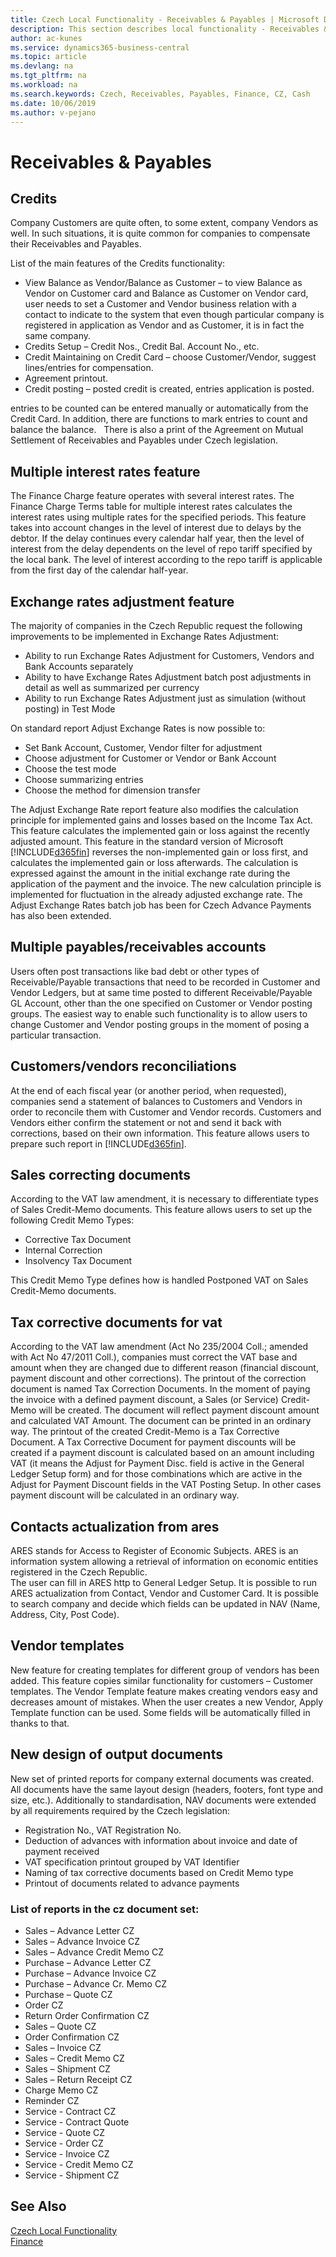 ```yaml
---
title: Czech Local Functionality - Receivables & Payables | Microsoft Docs
description: This section describes local functionality - Receivables & Payables
author: ac-kunes
ms.service: dynamics365-business-central
ms.topic: article
ms.devlang: na
ms.tgt_pltfrm: na
ms.workload: na
ms.search.keywords: Czech, Receivables, Payables, Finance, CZ, Cash
ms.date: 10/06/2019
ms.author: v-pejano
---
```


# Receivables & Payables

## Credits

Company Customers are quite often, to some extent, company Vendors as well. In such situations, it is quite common for companies to compensate their Receivables and Payables.

List of the main features of the Credits functionality: 
- View Balance as Vendor/Balance as Customer – to view Balance as Vendor on Customer card and Balance as Customer on Vendor card, user needs to set a Customer and Vendor business relation with a contact to indicate to the system that even though particular company is registered in application as Vendor and as Customer, it is in fact the same company.
- Credits Setup – Credit Nos., Credit Bal. Account No., etc.
- Credit Maintaining on Credit Card – choose Customer/Vendor, suggest lines/entries for compensation.
- Agreement printout.
- Credit posting – posted credit is created, entries application is posted.

entries to be counted can be entered manually or automatically from the Credit Card. In addition, there are functions to mark entries to count and balance the balance.
 
There is also a print of the Agreement on Mutual Settlement of Receivables and Payables under Czech legislation.

## Multiple interest rates feature

The Finance Charge feature operates with several interest rates. The Finance Charge Terms table for multiple interest rates calculates the interest rates using multiple rates for the specified periods.
This feature takes into account changes in the level of interest due to delays by the debtor. If the delay continues every calendar half year, then the level of interest from the delay dependents on the level of repo tariff specified by the local bank. The level of interest according to the repo tariff is applicable from the first day of the calendar half-year.

## Exchange rates adjustment feature

The majority of companies in the Czech Republic request the following improvements to be implemented in Exchange Rates Adjustment: 
- Ability to run Exchange Rates Adjustment for Customers, Vendors and Bank Accounts separately 
- Ability to have Exchange Rates Adjustment batch post adjustments in detail as well as summarized per currency 
- Ability to run Exchange Rates Adjustment just as simulation (without posting) in Test Mode

On standard report Adjust Exchange Rates is now possible to:
- Set Bank Account, Customer, Vendor filter for adjustment
- Choose adjustment for Customer or Vendor or Bank Account
- Choose the test mode
- Choose summarizing entries 
- Choose the method for dimension transfer

The Adjust Exchange Rate report feature also modifies the calculation principle for implemented gains and losses based on the Income Tax Act. This feature calculates the implemented gain or loss against the recently adjusted amount.
This feature in the standard version of Microsoft [!INCLUDE[d365fin](../../includes/d365fin_md.md)] reverses the non-implemented gain or loss first, and calculates the implemented gain or loss afterwards. The calculation is expressed against the amount in the initial exchange rate during the application of the payment and the invoice.
The new calculation principle is implemented for fluctuation in the already adjusted exchange rate.
The Adjust Exchange Rates batch job has been for Czech Advance Payments has also been extended.

## Multiple payables/receivables accounts

Users often post transactions like bad debt or other types of Receivable/Payable transactions that need to be recorded in Customer and Vendor Ledgers, but at same time posted to different Receivable/Payable GL Account, other than the one specified on Customer or Vendor posting groups. The easiest way to enable such functionality is to allow users to change Customer and Vendor posting groups in the moment of posing a particular transaction.

## Customers/vendors reconciliations

At the end of each fiscal year (or another period, when requested), companies send a statement of balances to Customers and Vendors in order to reconcile them with Customer and Vendor records. Customers and Vendors either confirm the statement or not and send it back with corrections, based on their own information. This feature allows users to prepare such report in [!INCLUDE[d365fin](../../includes/d365fin_md.md)].

## Sales correcting documents

According to the VAT law amendment, it is necessary to differentiate types of Sales Credit-Memo documents. This feature allows users to set up the following Credit Memo Types:
- Corrective Tax Document
- Internal Correction
- Insolvency Tax Document

This Credit Memo Type defines how is handled Postponed VAT on Sales Credit-Memo documents.

## Tax corrective documents for vat

According to the VAT law amendment (Act No 235/2004 Coll.; amended with Act No 47/2011 Coll.), companies must correct the VAT base and amount when they are changed due to different reason (financial discount, payment discount and other corrections).
The printout of the correction document is named Tax Correction Documents.
In the moment of paying the invoice with a defined payment discount, a Sales (or Service) Credit-Memo will be created. The document will reflect payment discount amount and calculated VAT Amount. The document can be printed in an ordinary way. The printout of the created Credit-Memo is a Tax Corrective Document. A Tax Corrective Document for payment discounts will be created if a payment discount is calculated based on an amount including VAT (it means the Adjust for Payment Disc. field is active in the General Ledger Setup form) and for those combinations which are active in the Adjust for Payment Discount fields in the VAT Posting Setup. In other cases payment discount will be calculated in an ordinary way.

## Contacts actualization from ares

ARES stands for Access to Register of Economic Subjects. ARES is an information system allowing a retrieval of information on economic entities registered in the Czech Republic.  
The user can fill in ARES http to General Ledger Setup. 
It is possible to run ARES actualization from Contact, Vendor and Customer Card. It is possible to search company and decide which fields can be updated in NAV (Name, Address, City, Post Code).

## Vendor templates

New feature for creating templates for different group of vendors has been added. This feature copies similar functionality for customers – Customer templates. The Vendor Template feature makes creating vendors easy and decreases amount of mistakes.
When the user creates a new Vendor, Apply Template function can be used. Some fields will be automatically filled in thanks to that. 

## New design of output documents

New set of printed reports for company external documents was created.
All documents have the same layout design (headers, footers, font type and size, etc.).
Additionally to standardisation, NAV documents were extended by all requirements required by the Czech legislation: 
- Registration No., VAT Registration No.
- Deduction of advances with information about invoice and date of payment received
- VAT specification printout grouped by VAT Identifier
- Naming of tax corrective documents based on Credit Memo type
- Printout of documents related to advance payments

### List of reports in the cz document set:
- Sales – Advance Letter CZ
- Sales – Advance Invoice CZ
- Sales – Advance Credit Memo CZ
- Purchase – Advance Letter CZ
- Purchase – Advance Invoice CZ
- Purchase – Advance Cr. Memo CZ
- Purchase – Quote CZ
- Order CZ
- Return Order Confirmation CZ
- Sales – Quote CZ
- Order Confirmation CZ
- Sales – Invoice CZ
- Sales – Credit Memo CZ
- Sales – Shipment CZ
- Sales – Return Receipt CZ
- Charge Memo CZ
- Reminder CZ
- Service - Contract CZ
- Service - Contract Quote
- Service - Quote CZ
- Service - Order CZ
- Service - Invoice CZ
- Service - Credit Memo CZ
- Service - Shipment CZ

## See Also
[Czech Local Functionality](czech-local-functionality.md)  
[Finance](finance.md)